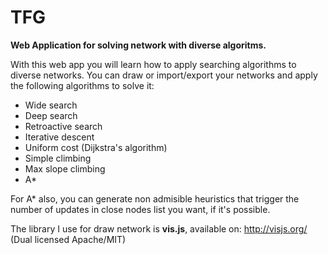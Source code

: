 # TFG
__Web Application for solving network with diverse algoritms.__

With this web app you will learn how to apply searching algorithms to diverse networks. You can draw or import/export your networks and apply the following algorithms to solve it:

* Wide search
* Deep search
* Retroactive search
* Iterative descent
* Uniform cost (Dijkstra's algorithm)
* Simple climbing
* Max slope climbing
* A*

For A\* also, you can generate non admisible heuristics that trigger the number of updates in close nodes list you want, if it's possible.

The library I use for draw network is __vis.js__, available on: http://visjs.org/ (Dual licensed Apache/MIT)

